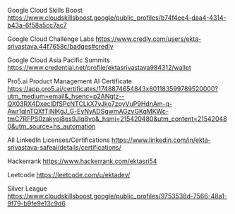 Google Cloud Skills Boost
https://www.cloudskillsboost.google/public_profiles/b74f4ee4-daa4-4314-b43a-6f58a5cc7ac7

Google Cloud Challenge Labs
https://www.credly.com/users/ekta-srivastava.44f7658c/badges#credly

Google Cloud Asia Pacific Summits
https://www.credential.net/profile/ektasrivastava984312/wallet

Pro5.ai Product Management AI Certificate
https://app.pro5.ai/certificates/1748874654843x801183599789520000?utm_medium=email&_hsenc=p2ANqtz--QX03RX4DxecIDfSPcNTCLkX7vJko7zpyVuP9HdnAm-q-Awr1qlnTQXfTjNlKgJ_G-EyNyADSgwmAGzvGKqMKWc-tmC7RFPS0zakyoj8es9Jlq8vo&_hsmi=215420480&utm_content=215420480&utm_source=hs_automation

All LinkedIn Licenses/Certifications
https://www.linkedin.com/in/ekta-srivastava-safeai/details/certifications/

Hackerrank
https://www.hackerrank.com/ektasri54

Leetcode
https://leetcode.com/u/ektadev/

Silver League
https://www.cloudskillsboost.google/public_profiles/9753538d-7566-48a1-9f79-b9fe9e13c9d6
